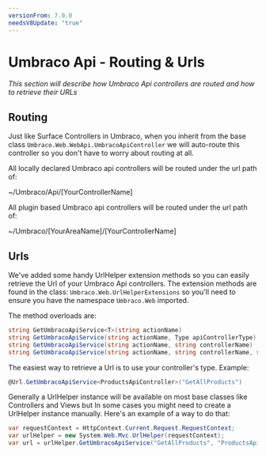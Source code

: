 ```yaml
---
versionFrom: 7.0.0
needsV8Update: "true"
---
```


# Umbraco Api - Routing & Urls

_This section will describe how Umbraco Api controllers are routed and how to retrieve their URLs_ 

## Routing

Just like Surface Controllers in Umbraco, when you inherit from the base class `Umbraco.Web.WebApi.UmbracoApiController` we will auto-route this controller so you don't have to worry about routing at all. 

All locally declared Umbraco api controllers will be routed under the url path of:

~/Umbraco/Api/[YourControllerName]

All plugin based Umbraco api controllers will be routed under the url path of:

~/Umbraco/[YourAreaName]/[YourControllerName]

## Urls

We've added some handy UrlHelper extension methods so you can easily retrieve the Url of your Umbraco Api controllers. The extension methods are found in the class: `Umbraco.Web.UrlHelperExtensions` so you'll need to ensure you have the namespace `Umbraco.Web` imported.

The method overloads are:

```csharp
string GetUmbracoApiService<T>(string actionName)
string GetUmbracoApiService(string actionName, Type apiControllerType)
string GetUmbracoApiService(string actionName, string controllerName)
string GetUmbracoApiService(string actionName, string controllerName, string area)
```

The easiest way to retrieve a Url is to use your controller's type. Example:

```csharp
@Url.GetUmbracoApiService<ProductsApiController>("GetAllProducts")
```

Generally a UrlHelper instance will be available on most base classes like Controllers and Views but In some cases you might need to create a UrlHelper instance manually. Here's an example of a way to do that:

```csharp
var requestContext = HttpContext.Current.Request.RequestContext;
var urlHelper = new System.Web.Mvc.UrlHelper(requestContext);
var url = urlHelper.GetUmbracoApiService("GetAllProducts", "ProductsApiController");
```
